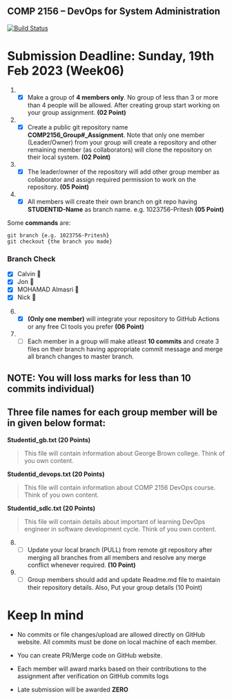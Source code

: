 ## COMP 2156 – DevOps for System Administration

[![Build Status](https://app.travis-ci.com/Cywus98213/COMP2156_Group21_Assignment.svg?branch=main)](https://app.travis-ci.com/Cywus98213/COMP2156_Group21_Assignment)

# Submission Deadline: Sunday, 19th Feb 2023 (Week06)

1. - [x] Make a group of **4 members only**. No group of less than 3 or more than 4 people will be allowed. After creating group start working on your group assignment. **(02 Point)**

2. - [x] Create a public git repository name **COMP2156_Group#\_Assignment**. Note that only one member (Leader/Owner) from your group will create a repository and other remaining member (as collaborators) will clone the repository on their local system. **(02 Point)**

3. - [x] The leader/owner of the repository will add other group member as collaborator and assign required permission to work on the repository. **(05 Point)**

4. - [x] All members will create their own branch on git repo having **STUDENTID-Name** as branch name. e.g. 1023756-Pritesh **(05 Point)**

Some **commands** are:

```
git branch {e.g. 1023756-Pritesh}
git checkout {the branch you made}
```

### Branch Check

- [x] Calvin :tada:
- [x] Jon :tada:
- [x] MOHAMAD Almasri :tada:
- [x] Nick :tada:

6. - [x] **(Only one member)** will integrate your repository to GitHub Actions or any free CI tools you prefer **(06 Point)**

7. - [ ] Each member in a group will make atleast **10 commits** and create 3 files on their branch having appropriate commit message and merge all branch changes to master branch.

## NOTE: You will loss marks for less than 10 commits individual)

## Three file names for each group member will be in given below format:

**Studentid_gb.txt (20 Points)**

> This file will contain information about George Brown college. Think of you own content.

**Studentid_devops.txt (20 Points)**

> This file will contain information about COMP 2156 DevOps course. Think of you own content.

**Studentid_sdlc.txt (20 Points)**

> This file will contain details about important of learning DevOps engineer in software development cycle. Think of you own content.

8. - [ ] Update your local branch (PULL) from remote git repository after merging all branches from all members and resolve any merge conflict whenever required. **(10 Point)**

9. - [ ] Group members should add and update Readme.md file to maintain their repository details. Also, Put your group details (10 Point)

# Keep In mind

- No commits or file changes/upload are allowed directly on GitHub website. All commits must be done on local machine of each member.

- You can create PR/Merge code on GitHub website.

- Each member will award marks based on their contributions to the assignment after verification on GitHub commits logs

- Late submission will be awarded **ZERO**
